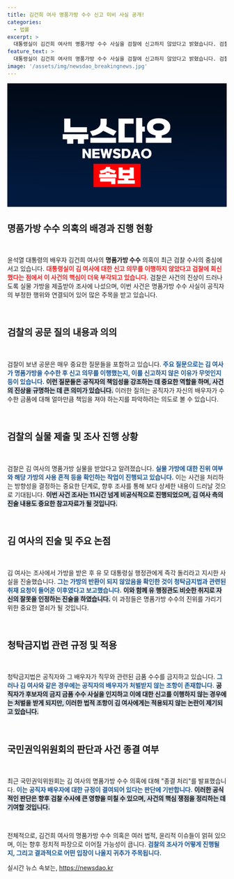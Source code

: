 ```yaml
---
title: 김건희 여사 명품가방 수수 신고 미비 사실 공개!
categories:
  - 법률
excerpt: >
  대통령실이 김건희 여사의 명품가방 수수 사실을 검찰에 신고하지 않았다고 밝혔습니다. 검찰은 가방 진위를 확인하고 사건 처리 방향을 결정할 예정입니다. 과연 어떤 결론이 날지 관심이 집중됩니다!
feature_text: >
  대통령실이 김건희 여사의 명품가방 수수 사실을 검찰에 신고하지 않았다고 밝혔습니다. 검찰은 가방 진위를 확인하고 사건 처리 방향을 결정할 예정입니다. 과연 어떤 결론이 날지 관심이 집중됩니다!
image: '/assets/img/newsdao_breakingnews.jpg'
---
```


<p><img src="/assets/img/newsdao_breakingnews.jpg" alt="koreaapp 속보" /></p>

<h2 data-ke-size="size26">명품가방 수수 의혹의 배경과 진행 현황</h2>

<p data-ke-size="size16">&nbsp;</p> 

<p>윤석열 대통령의 배우자 김건희 여사의 <b>명품가방 수수</b> 의혹이 최근 검찰 수사의 중심에 서고 있습니다. <b><span style="color: #ee2323;">대통령실이 김 여사에 대한 신고 의무를 이행하지 않았다고 검찰에 회신했다는 점에서 이 사건의 핵심이 더욱 부각되고 있습니다.</span></b> 검찰은 사건의 진상이 드러나도록 실물 가방을 제출받아 조사에 나섰으며, 이번 사건은 명품가방 수수 사실이 공직자의 부정한 행위와 연결되어 있어 많은 주목을 받고 있습니다. </p>

<p data-ke-size="size16">&nbsp;</p> 

<h2 data-ke-size="size26">검찰의 공문 질의 내용과 의의</h2>

<p data-ke-size="size16">&nbsp;</p> 

<p>검찰이 보낸 공문은 매우 중요한 질문들을 포함하고 있습니다. <b><span style="color: #1a5490;">주요 질문으로는 김 여사가 명품가방을 수수한 후 신고 의무를 이행했는지, 이를 신고하지 않은 이유가 무엇인지 등이 있습니다.</span></b> <b><span style="background-color: #21538527;">이런 질문들은 공직자의 책임성을 강조하는 데 중요한 역할을 하며, 사건의 진상을 규명하는 데 큰 의미가 있습니다.</span></b> 이러한 질의는 공직자가 자신의 배우자가 수수한 금품에 대해 얼마만큼 책임을 져야 하는지를 파악하려는 의도로 볼 수 있습니다. </p>

<p data-ke-size="size16">&nbsp;</p> 

<h2 data-ke-size="size26">검찰의 실물 제출 및 조사 진행 상황</h2>

<p data-ke-size="size16">&nbsp;</p> 

<p>검찰은 김 여사의 명품가방 실물을 받았다고 알려졌습니다. <b><span style="color: #1a5490;">실물 가방에 대한 진위 여부와 해당 가방의 사용 흔적 등을 확인하는 작업이 진행되고 있습니다.</span></b> 이는 사건을 처리하는 방향성을 결정하는 중요한 단계로, 향후 조사를 통해 보다 상세한 내용이 드러날 것으로 기대됩니다. <b><span style="background-color: #21538527;">이번 사건 조사는 11시간 넘게 비공식적으로 진행되었으며, 김 여사 측의 진술 내용도 중요한 참고자료가 될 것입니다.</span></b> </p>

<p data-ke-size="size16">&nbsp;</p> 

<h2 data-ke-size="size26">김 여사의 진술 및 주요 논점</h2>

<p data-ke-size="size16">&nbsp;</p> 

<p>김 여사는 조사에서 가방을 받은 후 유 모 대통령실 행정관에게 즉각 돌리라고 지시한 사실을 진술했습니다. <b><span style="color: #1a5490;">그는 가방의 반환이 되지 않았음을 확인한 것이 청탁금지법과 관련된 취재 요청이 들어온 이후였다고 보고했습니다.</span></b> <b><span style="background-color: #21538527;">이와 함께 유 행정관도 비슷한 취지로 자신의 잘못을 인정하는 진술을 하였습니다.</span></b> 이 과정들은 명품가방 수수의 진위를 가리기 위한 중요한 열쇠가 될 것입니다. </p>

<p data-ke-size="size16">&nbsp;</p> 

<h2 data-ke-size="size26">청탁금지법 관련 규정 및 적용</h2>

<p data-ke-size="size16">&nbsp;</p> 

<p>청탁금지법은 공직자와 그 배우자가 직무와 관련된 금품 수수를 금지하고 있습니다. <b><span style="color: #1a5490;">그러나 김 여사와 같은 경우에는 공직자의 배우자가 처벌받지 않는 조항이 존재합니다.</span></b> <b><span style="background-color: #21538527;">공직자가 후보자의 금지 금품 수수 사실을 인지하고 이에 대한 신고를 이행하지 않는 경우에는 처벌을 받게 되지만, 이러한 법적 조항이 김 여사에게는 적용되지 않는 논란이 제기되고 있습니다.</span></b> </p>

<p data-ke-size="size16">&nbsp;</p> 

<h2 data-ke-size="size26">국민권익위원회의 판단과 사건 종결 여부</h2>

<p data-ke-size="size16">&nbsp;</p> 

<p>최근 국민권익위원회는 김 여사의 명품가방 수수 의혹에 대해 "종결 처리"를 발표했습니다. <b><span style="color: #1a5490;">이는 공직자 배우자에 대한 규정이 결여되어 있다는 판단에 기반합니다.</span></b> <b><span style="background-color: #21538527;">이러한 공식적인 판단은 향후 검찰 수사에 큰 영향을 미칠 수 있으며, 사건의 핵심 쟁점을 정리하는 데 기여할 것입니다.</span></b> </p>

<p data-ke-size="size16">&nbsp;</p>

<p>전체적으로, 김건희 여사의 명품가방 수수 의혹은 여러 법적, 윤리적 이슈들이 얽혀 있으며, 이는 향후 정치적 파장으로 이어질 가능성이 큽니다. <b><span style="color: #1a5490;">검찰의 조사가 어떻게 진행될지, 그리고 결과적으로 어떤 입장이 나올지 귀추가 주목됩니다.</span></b></p>
실시간 뉴스 속보는, <a href="https://newsdao.kr" rel="dofollow">https://newsdao.kr</a>


